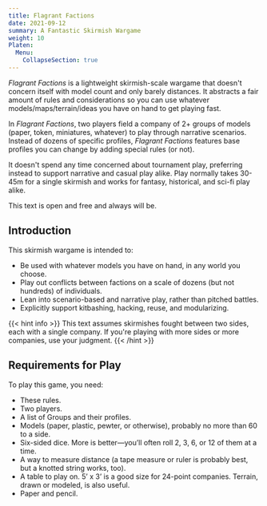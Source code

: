 ```yaml
---
title: Flagrant Factions
date: 2021-09-12
summary: A Fantastic Skirmish Wargame
weight: 10
Platen:
  Menu:
    CollapseSection: true
---
```


<!-- vale Jared.JustSayIt = NO -->

_Flagrant Factions_ is a lightweight skirmish-scale wargame that doesn't concern itself with model
count and only barely distances. It abstracts a fair amount of rules and considerations so you can
use whatever models/maps/terrain/ideas you have on hand to get playing fast.

<!-- vale alex.Ablist = NO -->

In _Flagrant Factions_, two players field a company of 2+ groups of models (paper, token,
miniatures, whatever) to play through narrative scenarios. Instead of dozens of specific profiles,
_Flagrant Factions_ features base profiles you can change by adding special rules (or not).

<!-- vale alex.Ablist = YES -->

It doesn't spend any time concerned about tournament play, preferring instead to support narrative
and casual play alike. Play normally takes 30-45m for a single skirmish and works for fantasy,
historical, and sci-fi play alike.

This text is open and free and always will be.

<!-- Leaving the pitch text above in for now -->

## Introduction

<!-- vale Flagrant.Passive = NO -->

This skirmish wargame is intended to:

- Be used with whatever models you have on hand, in any world you choose.
- Play out conflicts between factions on a scale of dozens (but not hundreds) of individuals.
- Lean into scenario-based and narrative play, rather than pitched battles.
- Explicitly support kitbashing, hacking, reuse, and modularizing.

<!-- vale Flagrant.Passive = YES -->

<!-- vale Contractions.Use = NO -->

{{< hint info >}}
This text assumes skirmishes fought between two sides, each with a single company. If you're
playing with more sides or more companies, use your judgment.
{{< /hint >}}

<!-- vale Contractions.Use = YES -->

## Requirements for Play

To play this game, you need:

- These rules.
- Two players.
- A list of Groups and their profiles.
- Models (paper, plastic, pewter, or otherwise), probably no more than 60 to a side.
- Six-sided dice. More is better—you’ll often roll 2, 3, 6, or 12 of them at a time.
- A way to measure distance (a tape measure or ruler is probably best, but a knotted string works,
  too).
- A table to play on. 5’ x 3’ is a good size for 24-point companies. Terrain, drawn or modeled, is
  also useful.
- Paper and pencil.
